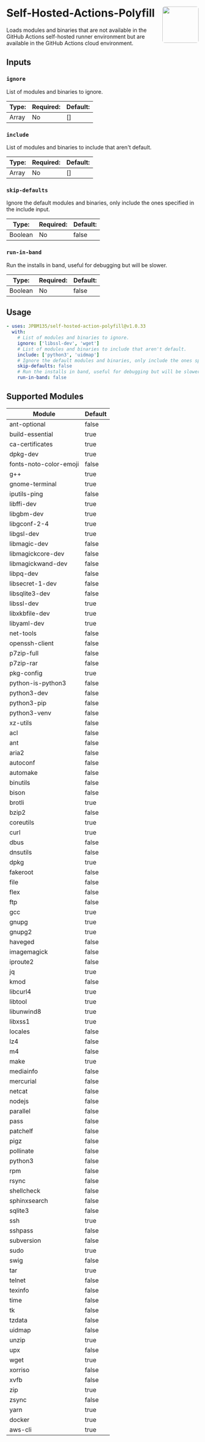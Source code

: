 <span>
  <img style="border-radius: 6px" align="right" width="95" src="https://i.imgur.com/1tUj131.jpg"></img>
  <h1 align="left">Self-Hosted-Actions-Polyfill</h1>
</span>

Loads modules and binaries that are not available in the GitHub Actions self-hosted runner environment but are available in the GitHub Actions cloud environment.

## Inputs

### `ignore`

List of modules and binaries to ignore.

| **Type:** | **Required:** | **Default:** |
| --------- | ------------- | ------------ |
| Array     | No            | []           |

### `include`

List of modules and binaries to include that aren't default.

| **Type:** | **Required:** | **Default:** |
| --------- | ------------- | ------------ |
| Array     | No            | []           |

### `skip-defaults`

Ignore the default modules and binaries, only include the ones specified in the include input.

| **Type:** | **Required:** | **Default:** |
| --------- | ------------- | ------------ |
| Boolean   | No            | false        |

### `run-in-band`

Run the installs in band, useful for debugging but will be slower.

| **Type:** | **Required:** | **Default:** |
| --------- | ------------- | ------------ |
| Boolean   | No            | false        |

## Usage

```yaml
- uses: JPBM135/self-hosted-action-polyfill@v1.0.33
  with:
    # List of modules and binaries to ignore.
    ignore: ['libssl-dev', 'wget']
    # List of modules and binaries to include that aren't default.
    include: ['python3', 'uidmap']
    # Ignore the default modules and binaries, only include the ones specified in the include input.
    skip-defaults: false
    # Run the installs in band, useful for debugging but will be slower.
    run-in-band: false
```

## Supported Modules

| Module                 | Default |
| ---------------------- | ------- |
| ant-optional           | false   |
| build-essential        | true    |
| ca-certificates        | true    |
| dpkg-dev               | true    |
| fonts-noto-color-emoji | false   |
| g++                    | true    |
| gnome-terminal         | true    |
| iputils-ping           | false   |
| libffi-dev             | true    |
| libgbm-dev             | true    |
| libgconf-2-4           | true    |
| libgsl-dev             | true    |
| libmagic-dev           | false   |
| libmagickcore-dev      | false   |
| libmagickwand-dev      | false   |
| libpq-dev              | false   |
| libsecret-1-dev        | false   |
| libsqlite3-dev         | false   |
| libssl-dev             | true    |
| libxkbfile-dev         | true    |
| libyaml-dev            | true    |
| net-tools              | false   |
| openssh-client         | false   |
| p7zip-full             | false   |
| p7zip-rar              | false   |
| pkg-config             | true    |
| python-is-python3      | false   |
| python3-dev            | false   |
| python3-pip            | false   |
| python3-venv           | false   |
| xz-utils               | false   |
| acl                    | false   |
| ant                    | false   |
| aria2                  | false   |
| autoconf               | false   |
| automake               | false   |
| binutils               | false   |
| bison                  | false   |
| brotli                 | true    |
| bzip2                  | false   |
| coreutils              | true    |
| curl                   | true    |
| dbus                   | false   |
| dnsutils               | false   |
| dpkg                   | true    |
| fakeroot               | false   |
| file                   | false   |
| flex                   | false   |
| ftp                    | false   |
| gcc                    | true    |
| gnupg                  | true    |
| gnupg2                 | true    |
| haveged                | false   |
| imagemagick            | false   |
| iproute2               | false   |
| jq                     | true    |
| kmod                   | false   |
| libcurl4               | true    |
| libtool                | true    |
| libunwind8             | true    |
| libxss1                | true    |
| locales                | false   |
| lz4                    | false   |
| m4                     | false   |
| make                   | true    |
| mediainfo              | false   |
| mercurial              | false   |
| netcat                 | false   |
| nodejs                 | false   |
| parallel               | false   |
| pass                   | false   |
| patchelf               | false   |
| pigz                   | false   |
| pollinate              | false   |
| python3                | false   |
| rpm                    | false   |
| rsync                  | false   |
| shellcheck             | false   |
| sphinxsearch           | false   |
| sqlite3                | false   |
| ssh                    | true    |
| sshpass                | false   |
| subversion             | false   |
| sudo                   | true    |
| swig                   | false   |
| tar                    | true    |
| telnet                 | false   |
| texinfo                | false   |
| time                   | false   |
| tk                     | false   |
| tzdata                 | false   |
| uidmap                 | false   |
| unzip                  | true    |
| upx                    | false   |
| wget                   | true    |
| xorriso                | false   |
| xvfb                   | false   |
| zip                    | true    |
| zsync                  | false   |
| yarn                   | true    |
| docker                 | true    |
| aws-cli                | true    |
